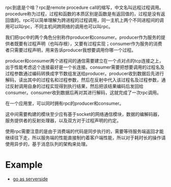 rpc到底是个啥？rpc是remote procedure call的缩写，中文名叫远程过程调用。procedure称为过程，过程和函数的本质区别是函数是有返回值的，过程是没有返回值的。rpc可以简单理解为跨进程的过程调用，同一主机上两个不同进程间的调用可以叫rpc，不同主机间跨网络的调用也可以叫rpc。

我们把rpc中的两个角色分别称作producer和consumer。producer作为服务的提供者既要有过程声明（也叫存根），又要有过程实现；consumer作为服务的消费者只需要过程声明，用来告诉producer我想要调用你哪一个过程。

producer和consumer两个进程间的通信需要建立在一个点对点的tcp连接之上，出于性能考虑这个连接最好是一个长连接。consumer需要把想要调用的过程名及过程参数通过编码转换成字节数组发送给producer。producer收到数据后先进行解码，读出其中的过程名和过程参数，然后在反射中代入该过程名及过程参数，通过反射调用自身的过程实现得到执行结果，然后把该结果编码后发回给consumer。consumer收到数据后再对其进行解码，这就完成了一次rpc调用。

在一个应用里，可以同时拥有rpc的producer和consumer。

这中间需要构建的模块至少应有基于socket的网络通信模块，数据的编解码器，服务提供者的反射处理器，以及双方对于过程声明的约定。

使用rpc需要注意的是由于消费端的代码是同步执行的，需要等待服务端返回才能继续往下走，所以服务端的性能直接制约着客户端性能，所以对于耗时长的操作请使用异步的，基于消息队列的架构来处理。

# Example

- [go as serverside](go-as-serverside/readme.md)